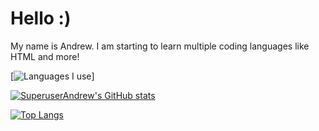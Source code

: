 # Hello :)
My name is Andrew. I am starting to learn multiple coding languages like HTML and more!

[![Languages I use](https://skillicons.dev/icons?i=html,css)]

[![SuperuserAndrew's GitHub stats](https://github-readme-stats.vercel.app/api?username=SuperuserAndrew)](https://github.com/anuraghazra/github-readme-stats)


[![Top Langs](https://github-readme-stats.vercel.app/api/top-langs/?username=SuperuserAndrew)](https://github.com/anuraghazr/github-readme-stats)
